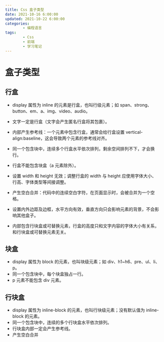 ```yaml
---
title: Css 盒子类型
date: 2021-10-16 6:00:00
updated: 2021-10-22 6:00:00
categories:
        - 编程语言
tags:
        - Css
        - 前端
        - 学习笔记
---
```


# 盒子类型

## 行盒

- display 属性为 inline 的元素是行盒，也叫行级元素；如 span、strong、button、em、a、img、video、audio。

- 文字一定是行盒（文字会产生匿名行盒将其包裹）。

- 内部产生参考线：一个元素中包含行盒，通常会给行盒设置 vertical-align:baseline，这会导致两个元素的参考线对齐。

- 同一个包含块中，连续多个行盒水平依次排列，剩余空间排列不下，才会换行。

- 行盒不能包含块盒（a 元素除外）。

- 设置 width 和 height 无效；调整行盒的 width 与 height 应使用字体大小、行高、字体类型等间接调整。

- 产生空白合并：代码中的连续空白字符，在页面显示时，会被合并为一个空格。

- 设置内外边距及边框，水平方向有效，垂直方向只会影响元素的背景，不会影响其他盒子。

- 内部包含行块盒或可替换元素，行盒的高度只和文字内容的字体大小有关系，和行块盒或可替换元素无关。

## 块盒

- display 属性为 block 的元素，也叫块级元素；如 div、h1~h6、pre、ul、li、p。
- 同一个包含块中，每个块盒独占一行。
- p 元素不能包含 div 元素。

## 行块盒

- display 属性为 inline-block 的元素，也叫行块级元素；没有默认值为 inline-block 的元素。
- 同一个包含块中，连续的多个行块盒水平依次排列。
- 行块盒内部一定会产生参考线。
- 产生空白合并
